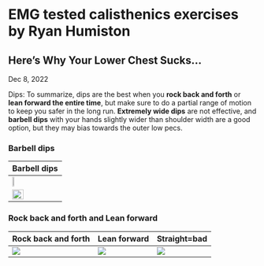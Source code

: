 
# EMG tested calisthenics exercises by Ryan Humiston 

## Here’s Why Your Lower Chest Sucks…
Dec 8, 2022

Dips:
To summarize, dips are the best when you **rock back and forth** or **lean forward the entire time**, but make sure to do a partial range of motion to keep you safer in the long run. **Extremely wide dips** are not effective, and **barbell dips** with your hands slightly wider than shoulder width are a good option, but they may bias towards the outer low pecs. 

### Barbell dips
| Barbell dips |
| --------------- |
| <img src="https://user-images.githubusercontent.com/95906104/209579548-5edcb054-c773-403f-9d5e-da502843ce00.png" width= "20%" height= "20%" > |
| <img src="https://user-images.githubusercontent.com/95906104/209579553-f433cfed-2d87-47e9-b073-1921575b8b3c.png" width= "50%" height= "50%" > |
### Rock back and forth and Lean forward

|Rock back and forth|Lean forward|Straight=bad|
| ------------- | ------------- | ------------- |
|<img src="https://user-images.githubusercontent.com/95906104/209580231-0dd7dd4d-439d-4bb5-a531-1d2fba3b5490.png" >  | <img src="https://user-images.githubusercontent.com/95906104/209580120-e3cbb16a-9dc1-4d6f-a539-cb2b851f967d.png" >            | <img src="https://user-images.githubusercontent.com/95906104/209580402-226c1f98-11b8-4372-a927-1cbafbc8b300.png" >  |

